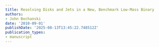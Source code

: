 ```yaml
---
title: Resolving Disks and Jets in a New, Benchmark Low-Mass Binary
authors:
- John Bochanski
date: '2010-09-01'
publishDate: '2025-08-13T13:45:22.748512Z'
publication_types:
- manuscript
---
```

